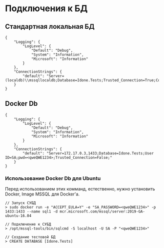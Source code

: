 # Подключения к БД
## Стандартная локальная БД
```
{
    "Logging": {
        "LogLevel": {
            "Default": "Debug",
            "System": "Information",
            "Microsoft": "Information"
        }
    },
    "ConnectionStrings": {
        "default": "Server=(localdb)\\mssqllocaldb;Database=Idone.Tests;Trusted_Connection=True;ConnectRetryCount=0;"
    }
}
```

## Docker Db
```
{
    "Logging": {
        "LogLevel": {
            "Default": "Debug",
            "System": "Information",
            "Microsoft": "Information"
        }
    },
    "ConnectionStrings": {
        "default": "Server=172.17.0.3,1433;Database=Idone.Tests;User ID=SA;pwd=<qweQWE1234>;Trusted_Connection=False;"
    }
}
```
### Использование Docker Db для Ubuntu
Перед использованием этих комманд, естественно, нужно установить Docker, Image MSSQL для Docker'а.
```
// Запуск СУБД
> sudo docker run -e "ACCEPT_EULA=Y" -e "SA_PASSWORD=<qweQWE1234>" -p 1433:1433 --name sql1 -d mcr.microsoft.com/mssql/server:2019-GA-ubuntu-16.04

// Подключение к СУБД
> /opt/mssql-tools/bin/sqlcmd -S localhost -U SA -P "<qweQWE1234>"

// Создание тестовой БД
> CREATE DATABASE [Idone.Tests]
```